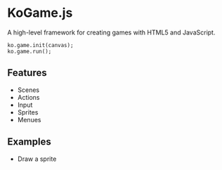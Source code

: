 KoGame.js
=========

A high-level framework for creating games with HTML5 and JavaScript.

    ko.game.init(canvas);
    ko.game.run();

Features
--------
* Scenes
* Actions
* Input
* Sprites
* Menues

Examples
--------
* Draw a sprite